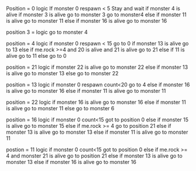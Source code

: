 Position = 0 logic
    If monster 0 respawn < 5
        Stay and wait
    if monster 4 is alive
        if monster 3 is alive
            go to monster 3
        go to monster4
    else if monster 11 is alive
        go to monster 11
    else if monster 16 is alive
        go to monster 16

position 3 = logic
    go to monster 4

position = 4 logic
    if monster 0 respawn < 15
        go to 0
    if monster 13 is alive
        go to 13
    else if me.rock >=4 and 20 is alive and 21 is alive
        go to 21
    else if 11 is alive
        go to 11
    else go to 0

position = 21 logic
    if monster 22 is alive
        go to monster 22
    else if monster 13 is alive
        go to monster 13
    else
        go to monster 22

position = 13 logic
    if monster 0 respawn count<20
        go to 4
    else if monster 16 is alive
        go to monster 16
    else if monster 11 is alive
        go to monster 11

position = 22 logic
    if monster 16 is alive
        go to monster 16
    else if monster 11 is alive
        go to monster 11
    else go to monster 6

position = 16 logic
    if  monster 0 count<15
        got to position 0
    else if monster 15 is alive
        go to monster 15
    else if me.rock >= 4
        go to position 21
    else if monster 13 is alive
        go to monster 13
    else if monster 11 is alive
        go to monster 11

postion = 11 logic
    if monster 0 count<15
        got to position 0
    else if me.rock >= 4 and monster 21 is alive
        go to position 21
    else if monster 13 is alive
        go to monster 13
    else if monster 16 is alive
        go to monster 16

